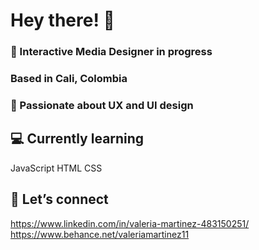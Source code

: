 # Hey there! 👋
### 🔭 Interactive Media Designer in progress
### Based in Cali, Colombia

### 👯 Passionate about UX and UI design

## 💻 Currently learning
JavaScript
HTML
CSS

## 🤍 Let’s connect
https://www.linkedin.com/in/valeria-martinez-483150251/
https://www.behance.net/valeriamartinez11
